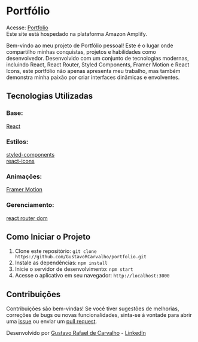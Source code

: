 # Portfólio

Acesse: [Portfolio](https://portfolio.xn--gustavocarvalhoportflio-pjc.com.br/) <br />
Este site está hospedado na plataforma Amazon Amplify.

Bem-vindo ao meu projeto de Portfólio pessoal! Este é o lugar onde compartilho minhas conquistas, projetos e habilidades como desenvolvedor. Desenvolvido com um conjunto de tecnologias modernas, incluindo React, React Router, Styled Components, Framer Motion e React Icons, este portfólio não apenas apresenta meu trabalho, mas também demonstra minha paixão por criar interfaces dinâmicas e envolventes.

## Tecnologias Utilizadas

### Base: 

[React](https://github.com/facebook/react) <br />

### Estilos:

[styled-components](https://github.com/styled-components/styled-components) <br />
[react-icons](https://github.com/react-icons/react-icons) <br />

### Animações:
[Framer Motion](https://github.com/framer/motion) <br />

### Gerenciamento:

[react router dom](https://github.com/remix-run/react-router) <br />

## Como Iniciar o Projeto

1. Clone este repositório: `git clone https://github.com/GustavoRCarvalho/portfolio.git`
2. Instale as dependências: `npm install`
3. Inicie o servidor de desenvolvimento: `npm start`
4. Acesse o aplicativo em seu navegador: `http://localhost:3000`

## Contribuições

Contribuições são bem-vindas! Se você tiver sugestões de melhorias, correções de bugs ou novas funcionalidades, sinta-se à vontade para abrir uma [issue](https://github.com/GustavoRCarvalho/portfolio/issues) ou enviar um [pull request](https://github.com/GustavoRCarvalho/portfolio/pulls).

Desenvolvido por [Gustavo Rafael de Carvalho](https://github.com/GustavoRCarvalho) - [LinkedIn](https://www.linkedin.com/in/gustavo-carvalho-0/)
